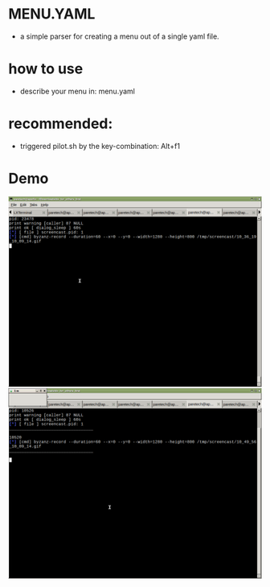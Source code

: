 MENU.YAML 
===
- a simple parser for creating a menu out of a single yaml file.


how to use
===
- describe your menu in: menu.yaml



recommended:
==
- triggered pilot.sh by the key-combination: Alt+f1


Demo
==
![demo menu.yaml](./DEMO/run.gif)
![demo bookmarks](./DEMO/run_pairs.gif)
